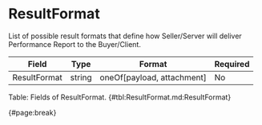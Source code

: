 <!--
    ATTENTION: This file was generated via gradle!
               Do NOT manually edit this file! Any such changes will be overwritten!
-->

# ResultFormat

List of possible result formats that define how Seller/Server will deliver Performance Report to the Buyer/Client.

| Field | Type | Format | Required |
| ------- | ------- | ------- | --- |
| ResultFormat | string | oneOf[payload, attachment] | No |

Table: Fields of ResultFormat. {#tbl:ResultFormat.md:ResultFormat}

{#page:break}
